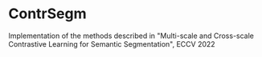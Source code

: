 # ContrSegm
Implementation of the methods described in "Multi-scale and Cross-scale Contrastive Learning for Semantic Segmentation", ECCV 2022
